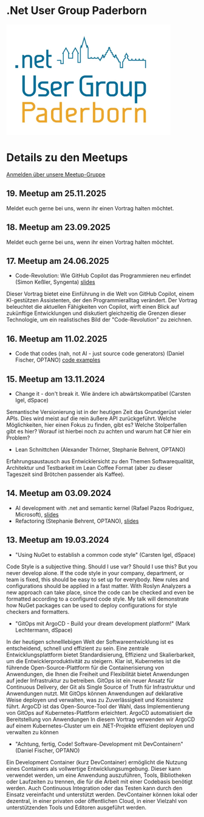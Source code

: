 # .Net User Group Paderborn
![DNUG PB Logo](/assets/images/dnug-pb.png)

# Details zu den Meetups

[Anmelden über unsere Meetup-Gruppe](https://www.meetup.com/de-DE/net-user-group-paderborn/)

## 19. Meetup am 25.11.2025

Meldet euch gerne bei uns, wenn ihr einen Vortrag halten möchtet.

## 18. Meetup am 23.09.2025

Meldet euch gerne bei uns, wenn ihr einen Vortrag halten möchtet.

## 17. Meetup am 24.06.2025

- Code-Revolution: Wie GitHub Copilot das Programmieren neu erfindet (Simon Keßler, Syngenta) [slides](/assets/slides/Meetup_17/GithubCopilotCodeRevolution.pdf)

Dieser Vortrag bietet eine Einführung in die Welt von GitHub Copilot, einem KI-gestützen Assistenten, der den Programmieralltag verändert. Der Vortrag beleuchtet die aktuellen Fähigkeiten von Copilot, wirft einen Blick auf zukünftige Entwicklungen und diskutiert gleichzeitig die Grenzen dieser Technologie, um ein realistisches Bild der "Code-Revolution" zu zeichnen.

## 16. Meetup am 11.02.2025

- Code that codes (nah, not AI - just source code generators) (Daniel Fischer, OPTANO) [code examples](https://github.com/developerdna/DNUG.SourceGenerators)


## 15. Meetup am 13.11.2024

- Change it - don't break it. Wie ändere ich abwärtskompatibel (Carsten Igel, dSpace)

Semantische Versionierung ist in der heutigen Zeit das Grundgerüst vieler APIs. Dies wird meist auf die rein äußere API zurückgeführt. Welche Möglichkeiten, hier einen Fokus zu finden, gibt es? Welche Stolperfallen gibt es hier? Worauf ist hierbei noch zu achten und warum hat C# hier ein Problem?

- Lean Schnittchen (Alexander Thörner, Stephanie Behrent, OPTANO)

Erfahrungsaustausch aus Entwicklersicht zu den Themen Softwarequalität, Architektur und Testbarkeit im Lean Coffee Format (aber zu dieser Tageszeit sind Brötchen passender als Kaffee).

## 14. Meetup am 03.09.2024

- AI development with .net and semantic kernel (Rafael Pazos Rodriguez, Microsoft), [slides](/assets/slides/Meetup_14/LocalLlmDevelopmentWithSemanticKernel.pdf)
- Refactoring (Stephanie Behrent, OPTANO), [slides](/assets/slides/Meetup_14/Refactoring.pdf)

## 13. Meetup am 19.03.2024

- "Using NuGet to establish a common code style" (Carsten Igel, dSpace)

Code Style is a subjective thing. Should I use var? Should I use this? But you never develop alone. If the code style in your company, department, or team is fixed, this should be easy to set up for everybody. New rules and configurations should be applied in a fast matter.
With Roslyn Analyzers a new approach can take place, since the code can be checked and even be formatted according to a configured code style. My talk will demonstrate how NuGet packages can be used to deploy configurations for style checkers and formatters.
- "GitOps mit ArgoCD - Build your dream development platform!" (Mark Lechtermann, dSpace)

In der heutigen schnelllebigen Welt der Softwareentwicklung ist es entscheidend, schnell und effizient zu sein. Eine zentrale Entwicklungsplattform bietet Standardisierung, Effizienz und Skalierbarkeit, um die Entwicklerproduktivität zu steigern.
Klar ist, Kubernetes ist die führende Open-Source-Plattform für die Containerisierung von Anwendungen, die Ihnen die Freiheit und Flexibilität bietet Anwendungen auf jeder Infrastruktur zu betreiben.
GitOps ist ein neuer Ansatz für Continuous Delivery, der Git als Single Source of Truth für Infrastruktur und Anwendungen nutzt. Mit GitOps können Anwendungen auf deklarative Weise deployen und verwalten, was zu Zuverlässigkeit und Konsistenz führt.
ArgoCD ist das Open-Source-Tool der Wahl, dass Implementierung von GitOps auf Kubernetes-Plattform erleichtert. ArgoCD automatisiert die Bereitstellung von Anwendungen
In diesem Vortrag verwenden wir ArgoCD auf einem Kubernetes-Cluster um ein .NET-Projekte effizient deployen und verwalten zu können
- "Achtung, fertig, Code! Software-Development mit DevContainern" (Daniel Fischer, OPTANO)

Ein Development Container (kurz DevContainer) ermöglicht die Nutzung eines Containers als vollwertige Entwicklungsumgebung. Dieser kann verwendet werden, um eine Anwendung auszuführen, Tools, Bibliotheken oder Laufzeiten zu trennen, die für die Arbeit mit einer Codebasis benötigt werden. Auch Continuous Integration oder das Testen kann durch den Einsatz vereinfacht und unterstützt werden. DevContainer können lokal oder dezentral, in einer privaten oder öffentlichen Cloud, in einer Vielzahl von unterstützenden Tools und Editoren ausgeführt werden.
